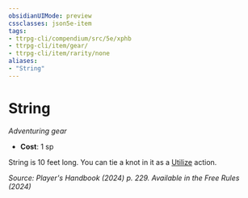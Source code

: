 ```yaml
---
obsidianUIMode: preview
cssclasses: json5e-item
tags:
- ttrpg-cli/compendium/src/5e/xphb
- ttrpg-cli/item/gear/
- ttrpg-cli/item/rarity/none
aliases: 
- "String"
---
```

# String
*Adventuring gear*  


- **Cost**: 1 sp

String is 10 feet long. You can tie a knot in it as a [Utilize](3-Mechanics/CLI/rules/actions.md#Utilize) action.

*Source: Player's Handbook (2024) p. 229. Available in the Free Rules (2024)*